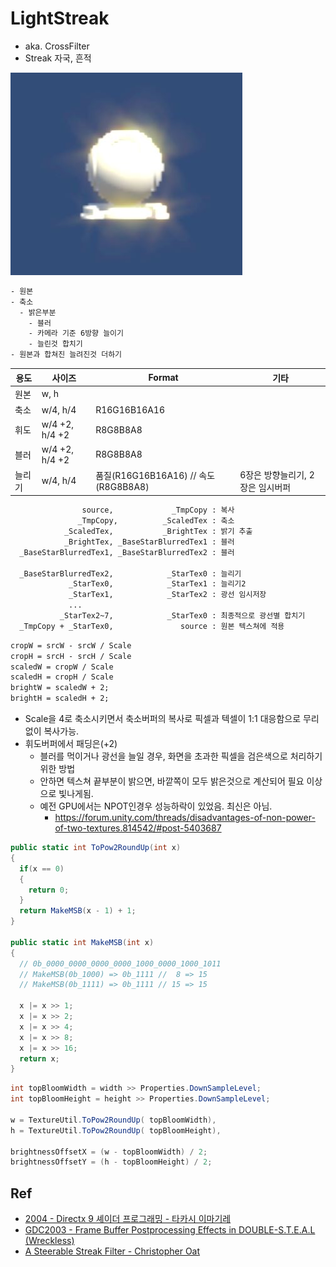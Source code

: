 # LightStreak

- aka. CrossFilter
- Streak 자국, 흔적

![crossFilter.JPG](../res/crossFilter.JPG)

``` txt
- 원본
- 축소
  - 밝은부분
    - 블러
    - 카메라 기준 6방향 늘이기
    - 늘린것 합치기
- 원본과 합쳐진 늘려진것 더하기
```

| 용도   | 사이즈         | Format                               | 기타                             |
| ------ | -------------- | ------------------------------------ | -------------------------------- |
| 원본   | w, h           |                                      |                                  |
| 축소   | w/4, h/4       | R16G16B16A16                         |                                  |
| 휘도   | w/4 +2, h/4 +2 | R8G8B8A8                             |                                  |
| 블러   | w/4 +2, h/4 +2 | R8G8B8A8                             |                                  |
| 늘리기 | w/4, h/4       | 품질(R16G16B16A16) // 속도(R8G8B8A8) | 6장은 방향늘리기, 2장은 임시버퍼 |

``` txt
                source,             _TmpCopy : 복사
               _TmpCopy,          _ScaledTex : 축소
            _ScaledTex,           _BrightTex : 밝기 추출
            _BrightTex, _BaseStarBlurredTex1 : 블러
  _BaseStarBlurredTex1, _BaseStarBlurredTex2 : 블러

  _BaseStarBlurredTex2,            _StarTex0 : 늘리기
             _StarTex0,            _StarTex1 : 늘리기2
             _StarTex1,            _StarTex2 : 광선 임시저장
             ...
           _StarTex2~7,            _StarTex0 : 최종적으로 광선별 합치기
  _TmpCopy + _StarTex0,               source : 원본 텍스쳐에 적용
```

``` txt
cropW = srcW - srcW / Scale
cropH = srcH - srcH / Scale
scaledW = cropW / Scale
scaledH = cropH / Scale
brightW = scaledW + 2;
brightH = scaledH + 2;
```

- Scale을 4로 축소시키면서 축소버퍼의 복사로 픽셀과 텍셀이 1:1 대응함으로 무리없이 복사가능.
- 휘도버퍼에서 패딩은(+2)
  - 블러를 먹이거나 광선을 늘일 경우, 화면을 초과한 픽셀을 검은색으로 처리하기 위한 방법
  - 안하면 텍스쳐 끝부분이 밝으면, 바깥쪽이 모두 밝은것으로 계산되어 필요 이상으로 빛나게됨.
  - 예전 GPU에서는 NPOT인경우 성능하락이 있었음. 최신은 아님.
    - <https://forum.unity.com/threads/disadvantages-of-non-power-of-two-textures.814542/#post-5403687>

``` cs
public static int ToPow2RoundUp(int x)
{
  if(x == 0)
  {
    return 0;
  }
  return MakeMSB(x - 1) + 1;
}

public static int MakeMSB(int x)
{
  // 0b_0000_0000_0000_0000_1000_0000_1000_1011
  // MakeMSB(0b_1000) => 0b_1111 //  8 => 15
  // MakeMSB(0b_1111) => 0b_1111 // 15 => 15

  x |= x >> 1;
  x |= x >> 2;
  x |= x >> 4;
  x |= x >> 8;
  x |= x >> 16;
  return x;
}
```

``` cs
int topBloomWidth = width >> Properties.DownSampleLevel;
int topBloomHeight = height >> Properties.DownSampleLevel;

w = TextureUtil.ToPow2RoundUp( topBloomWidth), 
h = TextureUtil.ToPow2RoundUp( topBloomHeight), 

brightnessOffsetX = (w - topBloomWidth) / 2;
brightnessOffsetY = (h - topBloomHeight) / 2;
```

## Ref

- [2004 - Directx 9 셰이더 프로그래밍 - 타카시 이마기레](https://www.hanbit.co.kr/store/books/look.php?p_code=B9447539340)
- [GDC2003 - Frame Buffer Postprocessing Effects in DOUBLE-S.T.E.A.L (Wreckless)](www.daionet.gr.jp/~masa/archives/GDC2003_DSTEAL.ppt)
- [A Steerable Streak Filter - Christopher Oat](www.chrisoat.com/papers/Oat-SteerableStreakFilter.pdf)
